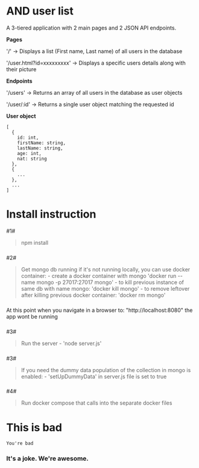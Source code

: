 # AND user list

A 3-tiered application with 2 main pages and 2 JSON API endpoints.

**Pages**

'/' -> Displays a list (First name, Last name) of all users in the database

'/user.html?id=xxxxxxxxx' -> Displays a specific users details along with their picture

**Endpoints**

'/users' -> Returns an array of all users in the database as user objects

'/user/:id' -> Returns a single user object matching the requested id 

**User object**

```
[
  {
    id: int,
    firstName: string,
    lastName: string,
    age: int,
    nat: string
  },
  {
    ...
  },
  ...
]
```

# Install instruction

#1#
> npm install
###

#2#
> Get mongo db running
> if it's not running locally, you can use docker container:
    - create a docker container with mongo
        'docker run --name mongo -p 27017:27017 mongo'
    - to kill previous instance of same db with name mongo:
        'docker kill mongo'
    - to remove leftover after killing previous docker container:
        'docker rm mongo'
###

###
At this point when you navigate in a browser to: "http://localhost:8080" the app wont be running
###

#3#
> Run the server
    - 'node server.js'
###

#3#
> If you need the dummy data population of the collection in mongo is enabled:
    - 'setUpDummyData' in server.js file is set to true
###

#4#
> Run docker compose that calls into the separate docker files
###

# This is bad

```
You're bad
```

### It's a joke. We're awesome. ###
